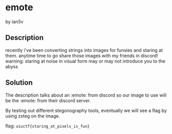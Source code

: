 # emote
by ian5v
## Description
recently i've been converting strings into images for funsies and staring at them. anytime time to go share those images with my friends in discord! warning: staring at noise in visual form may or may not introduce you to the abyss

## Solution
The description talks about an :emote: from discord so our image to use will be the :emote: from their discord server.

By testing out different stegonography tools, eventually we will see a flag by using zsteg on the image.

flag: ```uiuctf{staring_at_pixels_is_fun}```



